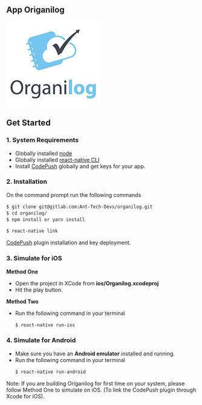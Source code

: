 ## App Origanilog
![Origanilog](/Screenshots/logo.png)

## Get Started

### 1. System Requirements
* Globally installed [node](https://nodejs.org/en/)
* Globally installed [react-native CLI](https://facebook.github.io/react-native/docs/getting-started.html)
* Install [CodePush](https://microsoft.github.io/code-push/) globally and get keys for your app.

### 2. Installation
On the command prompt run the following commands

```sh
$ git clone git@gitlab.com:Ant-Tech-Devs/organilog.git
$ cd organilog/
$ npm install or yarn install
```
```sh
$ react-native link
```

[CodePush](https://github.com/Microsoft/react-native-code-push) plugin installation and key deployment.

### 3. Simulate for iOS
**Method One**
* Open the project in XCode from **ios/Organilog.xcodeproj**
* Hit the play button.

**Method Two**
* Run the following command in your terminal
    ```sh
    $ react-native run-ios
    ```

### 4. Simulate for Android
* Make sure you have an **Android emulator** installed and running.
* Run the following command in your terminal
    ```sh
    $ react-native run-android
    ```

Note: If you are building Origanilog for first time on your system, please follow Method One to simulate on iOS. (To link the CodePush plugin through Xcode for iOS).
